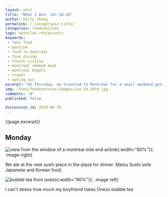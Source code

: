 ```yaml
---
layout: post
title: "What I Ate: Jun 10—16"
author: Kelly Zhang
permalink: /:categories/:title/
categories: foodventures
tags: waterloo restaurants
keywords:
 - fast food
 - poutine
 - food in montreal
 - fine dining
 - french cuisine
 - montreal smoked meat
 - montreal bagels
 - travel
 - eating out
excerpt: "On Thursday, we traveled to Montreal for a small weekend getaway. No home cooking at all in this post! It's all delicious, unhealthy, ultra-fattening French food, and I hope you like reading about it as much as we loved eating it."
img: /food/foodventures/images/jun-16-2019.jpg
comments: "0"
published: false

discussion_id: 2019-06-16
---
```


{{page.excerpt}}

## Monday

![view from the window of a montreal mile end airbnb](/food/foodventures/images/matsu-sushi-1.jpg){:width="60%"}{: .image-right}

We ate at the new sushi place in the plaza for dinner. Matsu Sushi sells Japanese and Korean food,

![bubble tea from onezo](/food/foodventures/images/onezo-tapioca.jpg){:width="60%"}{: .image-left}

I can't stress how much my boyfriend hates Onezo bubble tea
